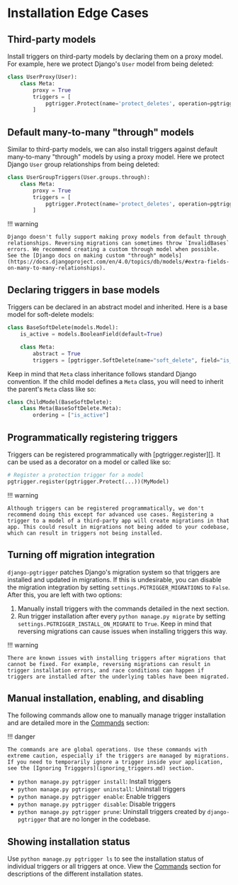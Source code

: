 # Installation Edge Cases

## Third-party models

Install triggers on third-party models by declaring them on a proxy model. For example, here we protect Django's `User` model from being deleted:

```python
class UserProxy(User):
    class Meta:
        proxy = True
        triggers = [
            pgtrigger.Protect(name='protect_deletes', operation=pgtrigger.Delete)
        ]
```

## Default many-to-many "through" models

Similar to third-party models, we can also install triggers against default many-to-many "through" models by using a proxy model.  Here we protect Django `User` group relationships from being deleted:

```python
class UserGroupTriggers(User.groups.through):
    class Meta:
        proxy = True
        triggers = [
            pgtrigger.Protect(name='protect_deletes', operation=pgtrigger.Delete)
        ]
```

!!! warning

    Django doesn't fully support making proxy models from default through relationships. Reversing migrations can sometimes throw `InvalidBases` errors. We recommend creating a custom through model when possible. See the [Django docs on making custom "through" models](https://docs.djangoproject.com/en/4.0/topics/db/models/#extra-fields-on-many-to-many-relationships).

## Declaring triggers in base models

Triggers can be declared in an abstract model and inherited. Here is a base model for soft-delete models:

```python
class BaseSoftDelete(models.Model):
    is_active = models.BooleanField(default=True)

    class Meta:
        abstract = True
        triggers = [pgtrigger.SoftDelete(name="soft_delete", field="is_active")]
```

Keep in mind that `Meta` class inheritance follows standard Django convention. If the child model defines a `Meta` class, you will need to inherit the parent's `Meta` class like so:

```python
class ChildModel(BaseSoftDelete):
    class Meta(BaseSoftDelete.Meta):
        ordering = ["is_active"]
```

## Programmatically registering triggers

Triggers can be registered programmatically with [pgtrigger.register][]. It can be used as a decorator on a model or called like so:

```python
# Register a protection trigger for a model
pgtrigger.register(pgtrigger.Protect(...))(MyModel)
```

!!! warning

    Although triggers can be registered programmatically, we don't recommend doing this except for advanced use cases. Registering a trigger to a model of a third-party app will create migrations in that app. This could result in migrations not being added to your codebase, which can result in triggers not being installed.

<a id="turning_off_migrations"></a>
## Turning off migration integration

`django-pgtrigger` patches Django's migration system so that triggers are installed and updated in migrations. If this is undesirable, you can disable the migration integration by setting `settings.PGTRIGGER_MIGRATIONS` to `False`. After this, you are left with two options:

1. Manually install triggers with the commands detailed in the next section.
2. Run trigger installation after every `python manage.py migrate` by setting `settings.PGTRIGGER_INSTALL_ON_MIGRATE` to `True`. Keep in mind that reversing migrations can cause issues when installing triggers this way.

!!! warning

    There are known issues with installing triggers after migrations that cannot be fixed. For example, reversing migrations can result in trigger installation errors, and race conditions can happen if triggers are installed after the underlying tables have been migrated.

## Manual installation, enabling, and disabling

The following commands allow one to manually manage trigger installation
and are detailed more in the [Commands](commands.md) section:

!!! danger

    The commands are are global operations. Use these commands with extreme caution, especially if the triggers are managed by migrations. If you need to temporarily ignore a trigger inside your application, see the [Ignoring Trigggers](ignoring_triggers.md) section.


* `python manage.py pgtrigger install`: Install triggers
* `python manage.py pgtrigger uninstall`: Uninstall triggers
* `python manage.py pgtrigger enable`: Enable triggers
* `python manage.py pgtrigger disable`: Disable triggers
* `python manage.py pgtrigger prune`: Uninstall triggers created by `django-pgtrigger` that are no longer in the codebase.

## Showing installation status

Use `python manage.py pgtrigger ls` to see the installation status of individual triggers or all triggers at once. View the [Commands](commands.md) section for descriptions of the different installation states.
